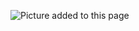 ![Picture added to this page](https://www.zooplus.hu/magazin/wp-content/uploads/2019/05/30-legjobb-macskan%C3%A9v.jpg)
